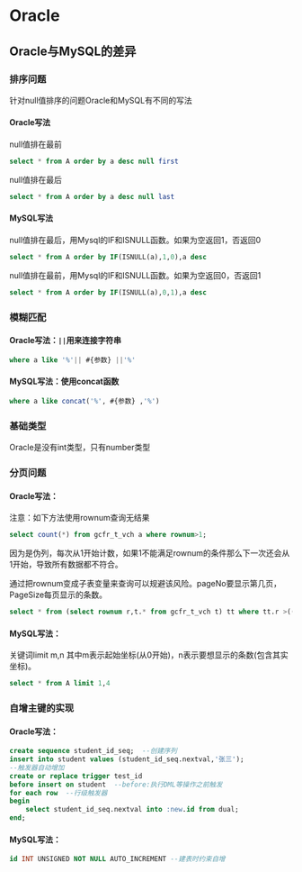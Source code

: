 # Oracle

## Oracle与MySQL的差异

### 排序问题

针对null值排序的问题Oracle和MySQL有不同的写法

#### Oracle写法

null值排在最前

```sql
select * from A order by a desc null first
```

null值排在最后

```sql
select * from A order by a desc null last
```

#### MySQL写法

null值排在最后，用Mysql的IF和ISNULL函数。如果为空返回1，否返回0

```sql
select * from A order by IF(ISNULL(a),1,0),a desc
```

null值排在最前，用Mysql的IF和ISNULL函数。如果为空返回0，否返回1

```sql
select * from A order by IF(ISNULL(a),0,1),a desc
```

### 模糊匹配

#### Oracle写法：`||`用来连接字符串

```sql
where a like '%'|| #{参数} ||'%'
```

#### MySQL写法：使用concat函数

```sql
where a like concat('%', #{参数} ,'%')
```

### 基础类型

Oracle是没有int类型，只有number类型

### 分页问题

#### Oracle写法：

注意：如下方法使用rownum查询无结果

```sql
select count(*) from gcfr_t_vch a where rownum>1;
```

因为是伪列，每次从1开始计数，如果1不能满足rownum的条件那么下一次还会从1开始，导致所有数据都不符合。

通过把rownum变成子表变量来查询可以规避该风险。pageNo要显示第几页，PageSize每页显示的条数。

```sql
select * from (select rownum r,t.* from gcfr_t_vch t) tt where tt.r >((pageNo - 1) * pageSize) and tt.r <= (pageNo * pageSize);
```

#### MySQL写法：

关键词limit m,n 其中m表示起始坐标(从0开始)，n表示要想显示的条数(包含其实坐标)。

```sql
select * from A limit 1,4
```

### 自增主键的实现

#### Oracle写法：

```sql
create sequence student_id_seq;  --创建序列
insert into student values (student_id_seq.nextval,'张三');
--触发器自动增加
create or replace trigger test_id
before insert on student  --before:执行DML等操作之前触发
for each row  --行级触发器
begin 
	select student_id_seq.nextval into :new.id from dual;
end;
```

#### MySQL写法：

```sql
id INT UNSIGNED NOT NULL AUTO_INCREMENT --建表时约束自增
```

